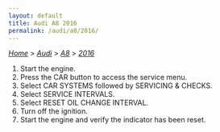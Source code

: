 ```yaml
---
layout: default
title: Audi A8 2016
permalink: /audi/a8/2016/
---
```

[*Home*](/) > [*Audi*](/audi/) > [*A8*](/audi/a8/) > [*2016*](/audi/a8/2016/)
1. Start the engine.
2. Press the CAR button to access the service menu.
3. Select CAR SYSTEMS followed by SERVICING & CHECKS.
4. Select SERVICE INTERVALS.
5. Select RESET OIL CHANGE INTERVAL.
6. Turn off the ignition.
7. Start the engine and verify the indicator has been reset.
